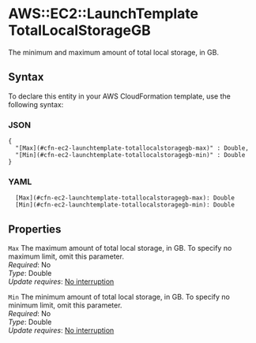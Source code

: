 # AWS::EC2::LaunchTemplate TotalLocalStorageGB<a name="aws-properties-ec2-launchtemplate-totallocalstoragegb"></a>

The minimum and maximum amount of total local storage, in GB\.

## Syntax<a name="aws-properties-ec2-launchtemplate-totallocalstoragegb-syntax"></a>

To declare this entity in your AWS CloudFormation template, use the following syntax:

### JSON<a name="aws-properties-ec2-launchtemplate-totallocalstoragegb-syntax.json"></a>

```
{
  "[Max](#cfn-ec2-launchtemplate-totallocalstoragegb-max)" : Double,
  "[Min](#cfn-ec2-launchtemplate-totallocalstoragegb-min)" : Double
}
```

### YAML<a name="aws-properties-ec2-launchtemplate-totallocalstoragegb-syntax.yaml"></a>

```
  [Max](#cfn-ec2-launchtemplate-totallocalstoragegb-max): Double
  [Min](#cfn-ec2-launchtemplate-totallocalstoragegb-min): Double
```

## Properties<a name="aws-properties-ec2-launchtemplate-totallocalstoragegb-properties"></a>

`Max` <a name="cfn-ec2-launchtemplate-totallocalstoragegb-max"></a>
The maximum amount of total local storage, in GB\. To specify no maximum limit, omit this parameter\.  
_Required_: No  
_Type_: Double  
_Update requires_: [No interruption](https://docs.aws.amazon.com/AWSCloudFormation/latest/UserGuide/using-cfn-updating-stacks-update-behaviors.html#update-no-interrupt)

`Min` <a name="cfn-ec2-launchtemplate-totallocalstoragegb-min"></a>
The minimum amount of total local storage, in GB\. To specify no minimum limit, omit this parameter\.  
_Required_: No  
_Type_: Double  
_Update requires_: [No interruption](https://docs.aws.amazon.com/AWSCloudFormation/latest/UserGuide/using-cfn-updating-stacks-update-behaviors.html#update-no-interrupt)
